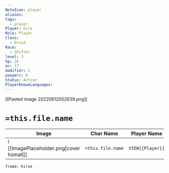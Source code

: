 ```yaml
---
NoteIcon: player
aliases: 
tags:
  - player
Player: Kira
Role: Player
Class:
  - Druid
Race:
  - Shifter
level: 3
hp: 28
ac: 17
modifier: 1
pasperc: 8
Status: Active
PlayerKnownLanguages:
---
```




[[Pasted image 20220612052639.png]]

# `=this.file.name`

| Image                                              | Char Name         | Player Name    | Class         | Race         | Level         |
| -------------------------------------------------- | ----------------- | -------------- | ------------- | ------------ | ------------- |
| ![[ImagePlaceholder.png\|cover hsmall]] | `=this.file.name` |  `VIEW[{Player}]` | `VIEW[{Class}]` | `VIEW[{Race}]` | `VIEW[{level}]` |
```custom-frames
frame: Kirue
```